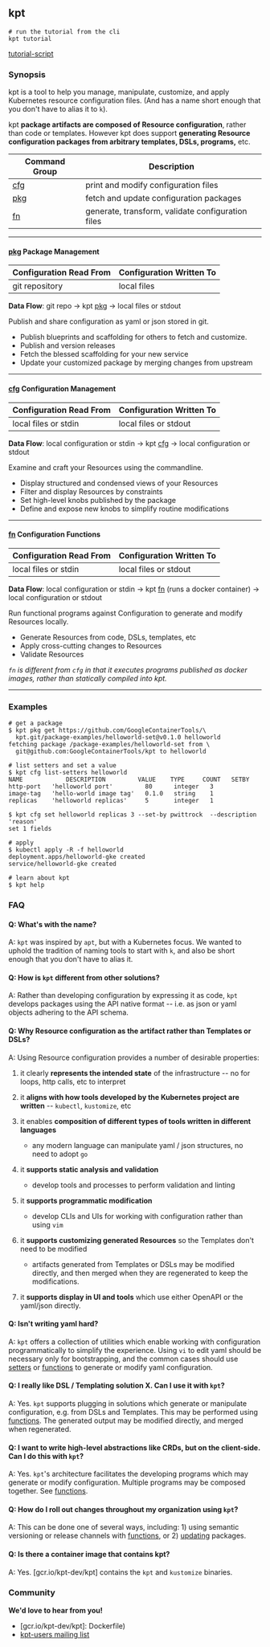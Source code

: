 ## kpt

<link rel="stylesheet" type="text/css" href="/kpt/gifs/asciinema-player.css" />
<asciinema-player src="/kpt/gifs/kpt.cast" speed="1" theme="solarized-dark" cols="100" rows="26" font-size="medium" idle-time-limit="1"></asciinema-player>
<script src="/kpt/gifs/asciinema-player.js"></script>

    # run the tutorial from the cli
    kpt tutorial

[tutorial-script]

[pkg]: pkg/README.md
[cfg]: cfg/README.md
[fn]: fn/README.md
[tutorial-script]: gifs/kpt.sh

### Synopsis

kpt is a tool to help you manage, manipulate, customize, and apply Kubernetes resource
configuration files.  (And has a name short enough that you don't have to alias it to `k`).

kpt **package artifacts are composed of Resource configuration**, rather than code or templates.
However kpt does support **generating Resource configuration packages from arbitrary templates,
DSLs, programs,** etc.

| Command Group | Description                                       |
|---------------|---------------------------------------------------|
| [cfg]         | print and modify configuration files              |
| [pkg]         | fetch and update configuration packages           |
| [fn]          | generate, transform, validate configuration files |

---

#### [pkg] Package Management

| Configuration Read From | Configuration Written To |
|-------------------------|--------------------------|
| git repository          | local files              |

**Data Flow**: git repo -> kpt [pkg] -> local files or stdout

Publish and share configuration as yaml or json stored in git.

- Publish blueprints and scaffolding for others to fetch and customize.
- Publish and version releases
- Fetch the blessed scaffolding for your new service
- Update your customized package by merging changes from upstream

---

#### [cfg] Configuration Management

| Configuration Read From | Configuration Written To |
|-------------------------|--------------------------|
| local files or stdin    | local files or stdout    |

**Data Flow**: local configuration or stdin -> kpt [cfg] -> local configuration or stdout

Examine and craft your Resources using the commandline.

- Display structured and condensed views of your Resources
- Filter and display Resources by constraints
- Set high-level knobs published by the package
- Define and expose new knobs to simplify routine modifications

---

#### [fn] Configuration Functions

| Configuration Read From | Configuration Written To |
|-------------------------|--------------------------|
| local files or stdin    | local files or stdout    |

**Data Flow**:  local configuration or stdin -> kpt [fn] (runs a docker container) -> local configuration or stdout

Run functional programs against Configuration to generate and modify Resources locally.

- Generate Resources from code, DSLs, templates, etc
- Apply cross-cutting changes to Resources
- Validate Resources

*`fn` is different from `cfg` in that it executes programs published as docker images, rather
than statically compiled into kpt.*

---

<!--

#### [svr] ApiServer Requests

| Configuration Read From | Configuration Written To |
|-------------------------|--------------------------|
| local files or stdin    | apiserver                |
| apiserver               | stdout                   |

**Data Flow**: local configuration or stdin -> kpt [svr] -> apiserver (kubernetes cluster)

Push Resources to a cluster.

- Apply a package
- Wait until a package has been rolled out
- Diff local and remote state

-->

### Examples

    # get a package
    $ kpt pkg get https://github.com/GoogleContainerTools/\
      kpt.git/package-examples/helloworld-set@v0.1.0 helloworld
    fetching package /package-examples/helloworld-set from \
      git@github.com:GoogleContainerTools/kpt to helloworld

    # list setters and set a value
    $ kpt cfg list-setters helloworld
    NAME            DESCRIPTION         VALUE    TYPE     COUNT   SETBY
    http-port   'helloworld port'         80      integer   3
    image-tag   'hello-world image tag'   0.1.0   string    1
    replicas    'helloworld replicas'     5       integer   1

    $ kpt cfg set helloworld replicas 3 --set-by pwittrock  --description 'reason'
    set 1 fields

    # apply
    $ kubectl apply -R -f helloworld
    deployment.apps/helloworld-gke created
    service/helloworld-gke created

    # learn about kpt
    $ kpt help

### FAQ

#### **Q: What's with the name?**

A: `kpt` was inspired by `apt`, but with a Kubernetes focus.  We wanted to uphold the tradition
   of naming tools to start with `k`, and also be short enough that you don't have to alias it.

#### **Q: How is `kpt` different from other solutions?**

A: Rather than developing configuration by expressing it as code, `kpt` develops packages
   using the API native format -- i.e. as json or yaml objects adhering to the API schema.

#### **Q: Why Resource configuration as the artifact rather than Templates or DSLs?**  

A: Using Resource configuration provides a number of desirable properties:

  1. it clearly **represents the intended state** of the infrastructure -- no for loops, http calls,
    etc to interpret

  2. it **aligns with how tools developed by the Kubernetes project are written** --
     `kubectl`, `kustomize`, etc

  3. it enables **composition of different types of tools written in different languages**
      * any modern language can manipulate yaml / json structures, no need to adopt `go`

  4. it **supports static analysis and validation**
      * develop tools and processes to perform validation and linting

  5. it **supports programmatic modification**
      * develop CLIs and UIs for working with configuration rather than using `vim`

  6. it **supports customizing generated Resources** so the Templates don't need to be modified
      * artifacts generated from Templates or DSLs may be modified directly, and then merged
        when they are regenerated to keep the modifications.

  7. it **supports display in UI and tools** which use either OpenAPI or the yaml/json directly.

#### **Q: Isn't writing yaml hard?**

A: `kpt` offers a collection of utilities which enable working with configuration
   programmatically to simplify the experience.  Using `vi` to edit yaml should be
   necessary only for bootstrapping, and the common cases should use [setters]
   or [functions] to generate or modify yaml configuration.

#### **Q: I really like DSL / Templating solution X.  Can I use it with `kpt`?**

A: Yes. `kpt` supports plugging in solutions which generate or manipulate configuration, e.g. from
   DSLs and Templates.  This may be performed using [functions].  The generated
   output may be modified directly, and merged when regenerated.

#### **Q: I want to write high-level abstractions like CRDs, but on the client-side.  Can I do this with `kpt`?**

A: Yes.  `kpt`'s architecture facilitates the developing programs which may generate or modify
   configuration.  Multiple programs may be composed together.  See [functions].

#### **Q: How do I roll out changes throughout my organization using `kpt`?**

A: This can be done one of several ways, including: 1) using semantic versioning or release
   channels with [functions], or 2) [updating](docs/pkg/update.md) packages.

#### **Q: Is there a container image that contains kpt?**

A: Yes. [gcr.io/kpt-dev/kpt] contains the `kpt` and `kustomize` binaries.

### Community

**We'd love to hear from you!**

* [gcr.io/kpt-dev/kpt]: Dockerfile)
* [kpt-users mailing list](https://groups.google.com/forum/#!forum/kpt-users)

### 

[updating]: docs/pkg/update.md
[functions]: docs/fn/run.md
[setters]: docs/cfg/set.md
